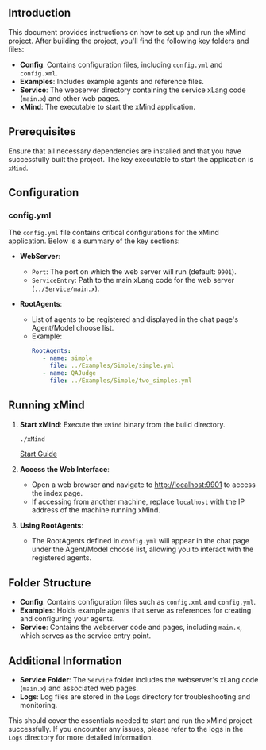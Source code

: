 ## Introduction

This document provides instructions on how to set up and run the xMind project. After building the project, you'll find the following key folders and files:

- **Config**: Contains configuration files, including `config.yml` and `config.xml`.
- **Examples**: Includes example agents and reference files.
- **Service**: The webserver directory containing the service xLang code (`main.x`) and other web pages.
- **xMind**: The executable to start the xMind application.

## Prerequisites

Ensure that all necessary dependencies are installed and that you have successfully built the project. The key executable to start the application is `xMind`.

## Configuration

### config.yml

The `config.yml` file contains critical configurations for the xMind application. Below is a summary of the key sections:

- **WebServer**:
  - `Port`: The port on which the web server will run (default: `9901`).
  - `ServiceEntry`: Path to the main xLang code for the web server (`../Service/main.x`).

- **RootAgents**:
  - List of agents to be registered and displayed in the chat page's Agent/Model choose list.
  - Example:
    ```yaml
    RootAgents:
       - name: simple
         file: ../Examples/Simple/simple.yml
       - name: QAJudge
         file: ../Examples/Simple/two_simples.yml
    ```

## Running xMind

1. **Start xMind**: Execute the `xMind` binary from the build directory.
   ```bash
   ./xMind
   ```
    [Start Guide](./Start.md)
  
 
2. **Access the Web Interface**:
   - Open a web browser and navigate to [http://localhost:9901](http://localhost:9901) to access the index page.
   - If accessing from another machine, replace `localhost` with the IP address of the machine running xMind.

3. **Using RootAgents**:
   - The RootAgents defined in `config.yml` will appear in the chat page under the Agent/Model choose list, allowing you to interact with the registered agents.

## Folder Structure

- **Config**: Contains configuration files such as `config.xml` and `config.yml`.
- **Examples**: Holds example agents that serve as references for creating and configuring your agents.
- **Service**: Contains the webserver code and pages, including `main.x`, which serves as the service entry point.

## Additional Information

- **Service Folder**: The `Service` folder includes the webserver's xLang code (`main.x`) and associated web pages.
- **Logs**: Log files are stored in the `Logs` directory for troubleshooting and monitoring.

This should cover the essentials needed to start and run the xMind project successfully. If you encounter any issues, please refer to the logs in the `Logs` directory for more detailed information.
